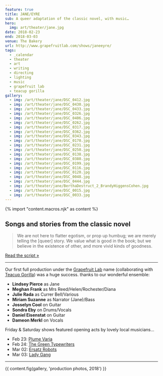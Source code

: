 ```yaml
---
feature: true
title: JANE/EYRE
sub: A queer adaptation of the classic novel, with music…
hero:
  img: art/theater/jane.jpg
date: 2018-02-23
end: 2018-03-03
venue: The Bakery
url: http://www.grapefruitlab.com/shows/janeeyre/
tags:
  - _calendar
  - theater
  - art
  - writing
  - directing
  - lighting
  - music
  - grapefruit lab
  - teacup gorilla
gallery:
  - img: /art/theater/jane/DSC_0412.jpg
  - img: /art/theater/jane/DSC_0430.jpg
  - img: /art/theater/jane/DSC_0433.jpg
  - img: /art/theater/jane/DSC_0326.jpg
  - img: /art/theater/jane/DSC_0406.jpg
  - img: /art/theater/jane/DSC_0262.jpg
  - img: /art/theater/jane/DSC_0317.jpg
  - img: /art/theater/jane/DSC_0362.jpg
  - img: /art/theater/jane/DSC_0343.jpg
  - img: /art/theater/jane/DSC_0170.jpg
  - img: /art/theater/jane/DSC_0231.jpg
  - img: /art/theater/jane/DSC_0250.jpg
  - img: /art/theater/jane/DSC_0138.jpg
  - img: /art/theater/jane/DSC_0380.jpg
  - img: /art/theater/jane/DSC_0199.jpg
  - img: /art/theater/jane/DSC_0116.jpg
  - img: /art/theater/jane/DSC_0120.jpg
  - img: /art/theater/jane/DSC_0048.jpg
  - img: /art/theater/jane/DSC_0444.jpg
  - img: /art/theater/jane/BerthaDestruct_2_BrandyHiggensCohen.jpg
  - img: /art/theater/jane/DSC_0015.jpg
  - img: /art/theater/jane/DSC_0033.jpg
---
```

{% import "content.macros.njk" as content %}

## Songs and stories from the classic novel

> We are not here to flatter egotism,
> or prop up humbug;
> we are merely telling the [queer] story.
> We value what is good in the book;
> but we believe in the existence of other,
> and more vivid kinds of goodness.

[Read the script »](script/)

------

Our first full production
under the [Grapefruit Lab][lab] name
(collaborating with [Teacup Gorilla][teacup])
was a huge success.
thanks to our wonderful ensemble:

[lab]: http://grapefruitlab.com/
[teacup]: http://teacupgorilla.com/

- **Lindsey Pierce** as Jane
- **Meghan Frank** as Mrs Reed/Helen/Rochester/Diana
- **Julie Rada** as Currer Bell/Various
- **Miriam Suzanne** as Narrator (Jane)/Bass
- **Josselyn Cool** on Guitar
- **Sondra Eby** on Drums/Vocals
- **Daniel Eisenstat** on Guitar
- **Dameon Merkl** on Vocals

Friday & Saturday shows
featured opening acts by lovely local musicians…

- Feb 23:
  [Plume Varia](https://www.facebook.com/plumevaria/)
- Feb 24:
  [The Green Typewriters](https://www.facebook.com/greentypewriters/)
- Mar 02:
  [Ersatz Robots](https://www.facebook.com/ersatzrobots/)
- Mar 03:
  [Lady Gang](https://www.ladygangmusic.com/)

------

{{ content.fig(gallery, 'production photos, 2018') }}
